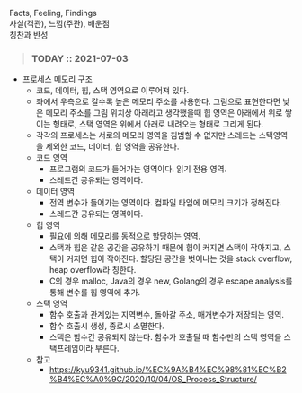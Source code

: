 Facts, Feeling, Findings  
사실(객관), 느낌(주관), 배운점  
칭찬과 반성

> ### TODAY :: 2021-07-03

* 프로세스 메모리 구조
  - 코드, 데이터, 힙, 스택 영역으로 이루어져 있다.
  - 좌에서 우측으로 갈수록 높은 메모리 주소를 사용한다. 
    그림으로 표현한다면 낮은 메모리 주소를 그림 위치상 아래라고 생각했을때 힙 영역은 아래에서 위로 쌓이는 형태로, 스택 영역은 위에서 아래로 내려오는 형태로 그리게 된다.
  - 각각의 프로세스는 서로의 메모리 영역을 침범할 수 없지만 스레드는 스택영역을 제외한 코드, 데이터, 힙 영역을 공유한다.
  - 코드 영역
    * 프로그램의 코드가 들어가는 영역이다. 읽기 전용 영역.
    * 스레드간 공유되는 영역이다.
  - 데이터 영역
    * 전역 변수가 들어가는 영역이다. 컴파일 타임에 메모리 크기가 정해진다.
    * 스레드간 공유되는 영역이다.
  - 힙 영역
    * 필요에 의해 메모리를 동적으로 할당하는 영역.
    * 스택과 힙은 같은 공간을 공유하기 때문에 힙이 커지면 스택이 작아지고, 스택이 커지면 힙이 작아진다. 
      할당된 공간을 벗어나는 것을 stack overflow, heap overflow라 칭한다.
    * C의 경우 malloc, Java의 경우 new, Golang의 경우 escape analysis를 통해 변수를 힙 영역에 추가.
  - 스택 영역
    - 함수 호출과 관계있는 지역변수, 돌아갈 주소, 매개변수가 저장되는 영역.
    - 함수 호출시 생성, 종료시 소멸한다. 
    - 스택은 함수간 공유되지 않는다. 함수가 호출될 때 함수만의 스택 영역을 스택프레임이라 부른다.
  - 참고
    - https://kyu9341.github.io/%EC%9A%B4%EC%98%81%EC%B2%B4%EC%A0%9C/2020/10/04/OS_Process_Structure/
